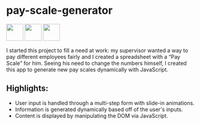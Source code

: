 # pay-scale-generator

<p align="left">
<img src="https://cdn.jsdelivr.net/gh/devicons/devicon/icons/javascript/javascript-original.svg" height="45" width="45" />
<img src="https://cdn.jsdelivr.net/gh/devicons/devicon/icons/css3/css3-original.svg" height="45" width="45" />
<img src="https://cdn.jsdelivr.net/gh/devicons/devicon/icons/html5/html5-original.svg" height="45" width="45" />
</p>

I started this project to fill a need at work: my supervisor wanted a way to pay different employees fairly and I created a spreadsheet with a “Pay Scale” for him. 
Seeing his need to change the numbers himself, I created this app to generate new pay scales dynamically with JavaScript. 

## Highlights:

- User input is handled through a multi-step form with slide-in animations.
- Information is generated dynamically based off of the user's inputs.
- Content is displayed by manipulating the DOM via JavaScript.
